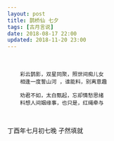 ```yaml
---
layout: post
title: 鹊桥仙 七夕
tags: [古月言说]
date: 2018-08-17 22:00
updated: 2018-11-20 23:00
---
```

<br>

        彩云鹊影，双星同聚，照世间痴儿女
        相逢一度誓山河 ，谁能料，别离意趣
        
        劝君不如，太白甄起，忘却情愁思绪
        料想人间姻缘事，也只是，红绳牵与

<br>

丁酉年七月初七晚 孑然填就
